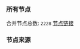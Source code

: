 ### 所有节点
合并节点总数: `2228`
[节点链接](https://raw.githubusercontent.com/rzhy1/11/master/sub/sub_merge_base64.txt)

### 节点来源